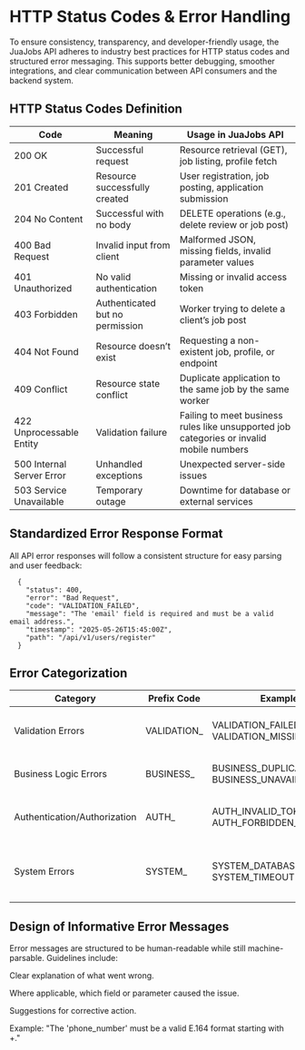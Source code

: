 # HTTP Status Codes & Error Handling
To ensure consistency, transparency, and developer-friendly usage, the JuaJobs API adheres to industry best practices for HTTP status codes and structured error messaging. This supports better debugging, smoother integrations, and clear communication between API consumers and the backend system.

## HTTP Status Codes Definition
| Code |	Meaning	| Usage in JuaJobs API |
|--------|---------|---------------------|
|200 OK |	Successful request |	Resource retrieval (GET), job listing, profile fetch |
|201 Created |	Resource successfully created	| User registration, job posting, application submission |
|204 No Content |	Successful with no body |	DELETE operations (e.g., delete review or job post) |
|400 Bad Request |	Invalid input from client	| Malformed JSON, missing fields, invalid parameter values |
|401 Unauthorized	| No valid authentication	| Missing or invalid access token |
|403 Forbidden |	Authenticated but no permission |	Worker trying to delete a client’s job post |
|404 Not Found |	Resource doesn’t exist |	Requesting a non-existent job, profile, or endpoint |
|409 Conflict |	Resource state conflict	| Duplicate application to the same job by the same worker |
|422 Unprocessable Entity	| Validation failure | Failing to meet business rules like unsupported job categories or invalid mobile numbers |
|500 Internal Server Error |	Unhandled exceptions	| Unexpected server-side issues |
|503 Service Unavailable |	Temporary outage |	Downtime for database or external services |

## Standardized Error Response Format
All API error responses will follow a consistent structure for easy parsing and user feedback:

```
  {
    "status": 400,
    "error": "Bad Request",
    "code": "VALIDATION_FAILED",
    "message": "The 'email' field is required and must be a valid email address.",
    "timestamp": "2025-05-26T15:45:00Z",
    "path": "/api/v1/users/register"
  }
```

## Error Categorization
| Category |	Prefix Code |	Example Codes |	Description |
|-----------|--------------|--------------|-------------|
| Validation Errors	| VALIDATION_	| VALIDATION_FAILED, VALIDATION_MISSING_FIELD |	Missing or improperly formatted input. |
| Business Logic Errors |	BUSINESS_ |	BUSINESS_DUPLICATE_APPLICATION, BUSINESS_UNAVAILABLE_WORKER |	Domain-specific constraints. |
| Authentication/Authorization |	AUTH_	| AUTH_INVALID_TOKEN, AUTH_FORBIDDEN_ROLE |	Session and permission-related failures. |
| System Errors |	SYSTEM_ |	SYSTEM_DATABASE_ERROR, SYSTEM_TIMEOUT |	Infrastructure or unexpected runtime issues. |

## Design of Informative Error Messages
Error messages are structured to be human-readable while still machine-parsable. Guidelines include:

Clear explanation of what went wrong.

Where applicable, which field or parameter caused the issue.

Suggestions for corrective action.

Example: "The 'phone_number' must be a valid E.164 format starting with +."

